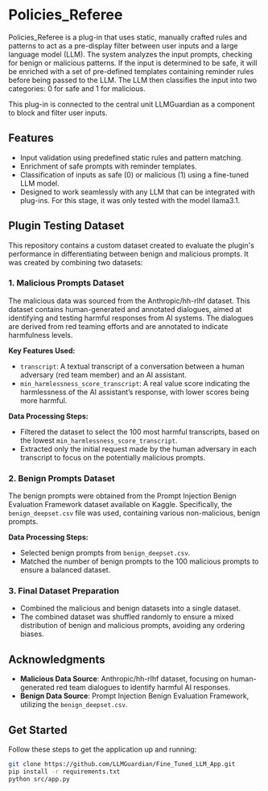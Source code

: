 # Policies_Referee

Policies_Referee is a plug-in that uses static, manually crafted rules and patterns to act as a pre-display filter between user inputs and a large language model (LLM). The system analyzes the input prompts, checking for benign or malicious patterns. If the input is determined to be safe, it will be enriched with a set of pre-defined templates containing reminder rules before being passed to the LLM. The LLM then classifies the input into two categories: 0 for safe and 1 for malicious.

This plug-in is connected to the central unit LLMGuardian as a component to block and filter user inputs.

## Features

- Input validation using predefined static rules and pattern matching.
- Enrichment of safe prompts with reminder templates.
- Classification of inputs as safe (0) or malicious (1) using a fine-tuned LLM model.
- Designed to work seamlessly with any LLM that can be integrated with plug-ins. For this stage, it was only tested with the model llama3.1.

## Plugin Testing Dataset

This repository contains a custom dataset created to evaluate the plugin's performance in differentiating between benign and malicious prompts. It was created by combining two datasets:

### 1. Malicious Prompts Dataset

The malicious data was sourced from the Anthropic/hh-rlhf dataset. This dataset contains human-generated and annotated dialogues, aimed at identifying and testing harmful responses from AI systems. The dialogues are derived from red teaming efforts and are annotated to indicate harmfulness levels.

**Key Features Used:**
- `transcript`: A textual transcript of a conversation between a human adversary (red team member) and an AI assistant.
- `min_harmlessness_score_transcript`: A real value score indicating the harmlessness of the AI assistant’s response, with lower scores being more harmful.

**Data Processing Steps:**
- Filtered the dataset to select the 100 most harmful transcripts, based on the lowest `min_harmlessness_score_transcript`.
- Extracted only the initial request made by the human adversary in each transcript to focus on the potentially malicious prompts.

### 2. Benign Prompts Dataset

The benign prompts were obtained from the Prompt Injection Benign Evaluation Framework dataset available on Kaggle. Specifically, the `benign_deepset.csv` file was used, containing various non-malicious, benign prompts.

**Data Processing Steps:**
- Selected benign prompts from `benign_deepset.csv`.
- Matched the number of benign prompts to the 100 malicious prompts to ensure a balanced dataset.

### 3. Final Dataset Preparation

- Combined the malicious and benign datasets into a single dataset.
- The combined dataset was shuffled randomly to ensure a mixed distribution of benign and malicious prompts, avoiding any ordering biases.

## Acknowledgments

- **Malicious Data Source**: Anthropic/hh-rlhf dataset, focusing on human-generated red team dialogues to identify harmful AI responses.
- **Benign Data Source**: Prompt Injection Benign Evaluation Framework, utilizing the `benign_deepset.csv`.

## Get Started

Follow these steps to get the application up and running:

```bash
git clone https://github.com/LLMGuardian/Fine_Tuned_LLM_App.git
pip install -r requirements.txt
python src/app.py
